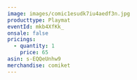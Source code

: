 ```yaml
---
image: images/comic1esudk7iu4aedf3n.jpg
producttype: Playmat
eventId: mkb4XfKk_
onsale: false
pricings:
  - quantity: 1
    price: 65
asin: s-EQQeUnhw9
merchandise: comiket
---
```

